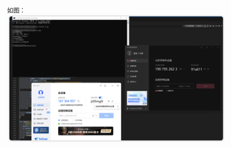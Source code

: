 如图：
![演示](https://github.com/flydyyg/readTdose-xiangrikui/blob/a549724365dae50a4e6c1284b729c645a5a8a160/2.png?raw=true)
